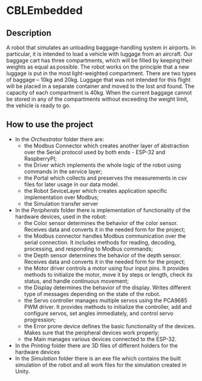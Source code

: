 ﻿# CBLEmbedded

## Description

A robot that simulates an unloading baggage-handling system in airports. In particular, it is intended to load a vehicle with luggage from an aircraft. Our baggage cart has three compartments, which will be filled by keeping their weights as equal as possible. The robot works on the principle that a new luggage is put in the most light-weighted compartment. There are two types of baggage – 10kg and 20kg. Luggage that was not intended for this flight will be placed in a separate container and moved to the lost and found. The capacity of each compartment is 40kg. When the current baggage cannot be stored in any of the compartments without exceeding the weight limit, the vehicle is ready to go. 

## How to use the project

- In the *Orchestrator* folder there are:
  - the Modbus Connector which creates another layer of abstraction over the Serial protocol used by both ends - ESP-32 and RaspberryPI;
  - the Driver which implements the whole logic of the robot using commands in the service layer;
  - the Portal which collects and preserves the measurements in csv files for later usage in our data model.
  - the Robot SeviceLayer which creates application specific implementation over Modbus;
  - the Simulation transfer server
- In the *Peripherals* folder there is implementation of functionality of the hardware devices, used in the robot:
  -  the Color sensor determines the behavior of the color sensor. Receives data and converts it in the needed form for the project;
  -  the Modbus connector handles Modbus communication over the serial connection. It includes methods for reading, decoding, processing, and responding to Modbus commands;
  -  the Depth sensor determines the behavior of the depth sensor. Receives data and converts it in the needed form for the project;
  -  the Motor driver controls a motor using four input pins. It provides methods to initialize the motor, move it by steps or length, check its status, and handle continuous movement;
  -  the Display determines the behavior of the display. Writes different type of messages depending on the state of the robot.
  -  the Servo controller manages multiple servos using the PCA9685 PWM driver. It provides methods to initialize the controller, add and configure servos, set angles immediately, and control servo progression;
  -  the Error prone device defines the basic functionality of the devices. Makes sure that the peripheral devices work properly;
  -  the Main manages various devices connected to the ESP-32.
- In the *Printing* folder there are 3D files of different holders for the hardware devices
- In the *Simulation* folder there is an exe file which contains the built simulation of the robot and all work files for the simulation created in Unity.
